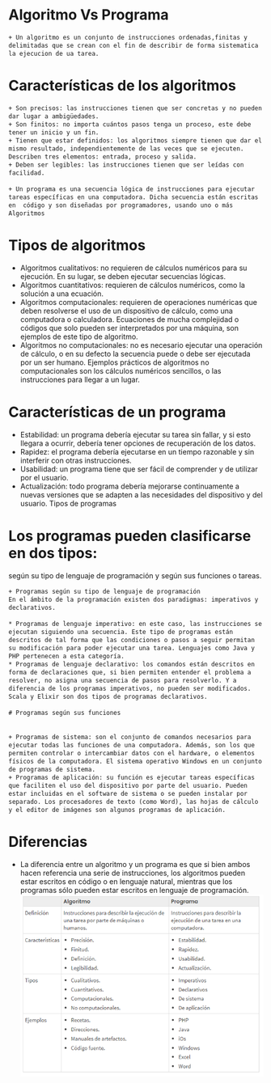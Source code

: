 # Algoritmo Vs Programa 
    + Un algoritmo es un conjunto de instrucciones ordenadas,finitas y delimitadas que se crean con el fin de describir de forma sistematica la ejecucion de ua tarea.

   # Características de los algoritmos


    + Son precisos: las instrucciones tienen que ser concretas y no pueden dar lugar a ambigüedades.
    + Son finitos: no importa cuántos pasos tenga un proceso, este debe tener un inicio y un fin.
    + Tienen que estar definidos: los algoritmos siempre tienen que dar el mismo resultado, independientemente de las veces que se ejecuten.
    Describen tres elementos: entrada, proceso y salida.
    + Deben ser legibles: las instrucciones tienen que ser leídas con facilidad.

    + Un programa es una secuencia lógica de instrucciones para ejecutar tareas específicas en una computadora. Dicha secuencia están escritas en  código y son diseñadas por programadores, usando uno o más Algoritmos

   # Tipos de algoritmos
   
   + Algoritmos cualitativos: no requieren de cálculos numéricos para su ejecución. En su lugar, se deben ejecutar secuencias lógicas.
   + Algoritmos cuantitativos: requieren de cálculos numéricos, como la solución a una ecuación.
   + Algoritmos computacionales: requieren de operaciones numéricas que deben resolverse el uso de un dispositivo de cálculo, como una computadora o calculadora. Ecuaciones de mucha complejidad o códigos que solo pueden ser interpretados por una máquina, son ejemplos de este tipo de algoritmo.
   + Algoritmos no computacionales: no es necesario ejecutar una operación de cálculo, o en su defecto la secuencia puede o debe ser ejecutada por un ser humano. Ejemplos prácticos de algoritmos no computacionales son los cálculos numéricos sencillos, o las instrucciones para llegar a un lugar.
   
   # Características de un programa


   + Estabilidad: un programa debería ejecutar su tarea sin fallar, y si esto llegara a ocurrir, debería tener opciones de recuperación de los datos.
   + Rapidez: el programa debería ejecutarse en un tiempo razonable y sin interferir con otras instrucciones.
   + Usabilidad: un programa tiene que ser fácil de comprender y de utilizar por el usuario.
   + Actualización: todo programa debería mejorarse continuamente a nuevas versiones que se adapten a las necesidades del dispositivo y del usuario.
   Tipos de programas

  # Los programas pueden clasificarse en dos tipos: 
   según su tipo de lenguaje de programación y según sus funciones o tareas.

    + Programas según su tipo de lenguaje de programación
    En el ámbito de la programación existen dos paradigmas: imperativos y declarativos.

    * Programas de lenguaje imperativo: en este caso, las instrucciones se ejecutan siguiendo una secuencia. Este tipo de programas están descritos de tal forma que las condiciones o pasos a seguir permitan su modificación para poder ejecutar una tarea. Lenguajes como Java y PHP pertenecen a esta categoría.
    * Programas de lenguaje declarativo: los comandos están descritos en forma de declaraciones que, si bien permiten entender el problema a resolver, no asigna una secuencia de pasos para resolverlo. Y a diferencia de los programas imperativos, no pueden ser modificados. Scala y Elixir son dos tipos de programas declarativos.

    # Programas según sus funciones


    + Programas de sistema: son el conjunto de comandos necesarios para ejecutar todas las funciones de una computadora. Además, son los que permiten controlar o intercambiar datos con el hardware, o elementos físicos de la computadora. El sistema operativo Windows en un conjunto de programas de sistema.
    + Programas de aplicación: su función es ejecutar tareas específicas que faciliten el uso del dispositivo por parte del usuario. Pueden estar incluidas en el software de sistema o se pueden instalar por separado. Los procesadores de texto (como Word), las hojas de cálculo y el editor de imágenes son algunos programas de aplicación.
   
   # Diferencias 
   + La diferencia entre un algoritmo y un programa es que si bien ambos hacen referencia una serie de instrucciones, los algoritmos pueden estar escritos en código o en lenguaje natural, mientras que los programas sólo pueden estar escritos en lenguaje de programación.
![AlgoritmoVsPrograma](../imag/algoritmoVsPrograma.png)

    